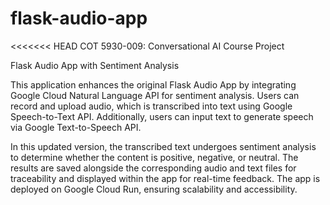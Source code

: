 # flask-audio-app
<<<<<<< HEAD
COT 5930-009: Conversational AI Course Project

Flask Audio App with Sentiment Analysis

This application enhances the original Flask Audio App by integrating Google Cloud Natural Language API for sentiment analysis. Users can record and upload audio, which is transcribed into text using Google Speech-to-Text API. Additionally, users can input text to generate speech via Google Text-to-Speech API.

In this updated version, the transcribed text undergoes sentiment analysis to determine whether the content is positive, negative, or neutral. The results are saved alongside the corresponding audio and text files for traceability and displayed within the app for real-time feedback. The app is deployed on Google Cloud Run, ensuring scalability and accessibility.

